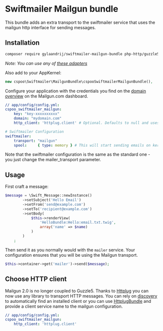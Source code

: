 
# Swiftmailer Mailgun bundle


This bundle adds an extra transport to the swiftmailer service that uses the mailgun
http interface for sending messages.

## Installation

```bash
composer require gylaandrij/swiftmailer-mailgun-bundle php-http/guzzle5-adapter
```

*Note: You can use any of [these adapters](https://packagist.org/providers/php-http/client-implementation)*

Also add to your AppKernel:

```php
new cspoo\Swiftmailer\MailgunBundle\cspooSwiftmailerMailgunBundle(),
```

Configure your application with the credentials you find on the [domain overview](https://mailgun.com/app/domains) on the Mailgun.com dashboard.

``` yaml
// app/config/config.yml:
cspoo_swiftmailer_mailgun:
    key: "key-xxxxxxxxxx"
    domain: "mydomain.com"
    http_client: 'httplug.client' # Optional. Defaults to null and uses discovery to find client. 

# Swiftmailer Configuration
swiftmailer:
    transport: "mailgun"
    spool:     { type: memory } # This will start sending emails on kernel.terminate event

```
Note that the swiftmailer configuration is the same as the standard one - you just 
change the mailer_transport parameter.

## Usage

First craft a message:

```php
$message = \Swift_Message::newInstance()
        ->setSubject('Hello Email')
        ->setFrom('send@example.com')
        ->setTo('recipient@example.com')
        ->setBody(
            $this->renderView(
                'HelloBundle:Hello:email.txt.twig',
                array('name' => $name)
            )
        )
    ;
```

Then send it as you normally would with the `mailer` service. Your configuration ensures that you will be using the Mailgun transport.

```php
$this->container->get('mailer')->send($message);
```

## Choose HTTP client

Mailgun 2.0 is no longer coupled to Guzzle5. Thanks to [Httplug](http://docs.php-http.org/en/latest/index.html) you can now use any
library to transport HTTP messages. You can rely on [discovery](http://docs.php-http.org/en/latest/discovery.html) to automatically
find an installed client or you can use [HttplugBundle](https://github.com/php-http/HttplugBundle) and provide a client service name 
to the mailgun configuration. 

``` yaml
// app/config/config.yml:
cspoo_swiftmailer_mailgun:
    http_client: 'httplug.client'
```


